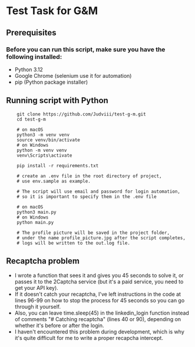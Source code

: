 # Test Task for G&M
## Prerequisites

### Before you can run this script, make sure you have the following installed:

- Python 3.12
- Google Chrome (selenium use it for automation)
- pip (Python package installer) 

## Running script with Python
```shell
    git clone https://github.com/Judviii/test-g-m.git
    cd test-g-m
    
    # on macOS
    python3 -m venv venv
    source venv/bin/activate
    # on Windows
    python -m venv venv
    venv\Scripts\activate
    
    pip install -r requirements.txt

    # create an .env file in the root directory of project,
    # use env.sample as example.

    # The script will use email and password for login automation,
    # so it is important to specify them in the .env file
    
    # on macOS
    python3 main.py
    # on Windows
    python main.py

    # The profile picture will be saved in the project folder,
    # under the name profile_picture.jpg after the script completes,
    # logs will be written to the out.log file.

```

## Recaptcha problem
- I wrote a function that sees it and gives you 45 seconds to solve it, or passes it to the 2Captcha service (but it's a paid service, you need to get your API key).
- If it doesn't catch your recaptcha, I've left instructions in the code at lines 96-99 on how to stop the process for 45 seconds so you can go through it yourself.
- Also, you can leave time.sleep(45) in the linkedin_login function instead of comments "# Catching recaptcha" (lines 40 or 90), depending on whether it's before or after the login.
- I haven't encountered this problem during development, which is why it's quite difficult for me to write a proper recapcha intercept.
